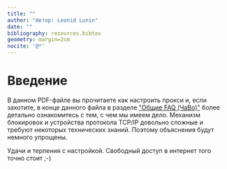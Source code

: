 ```yaml
---
title: ""
author: "Автор: Leonid Lunin"
date: ""
bibliography: resources.bibtex
geometry: margin=2cm
nocite: '@*'
---
```

# Введение
В данном PDF-файле вы прочитаете как настроить прокси и, если захотите, в конце данного файла в разделе ["Общие FAQ (ЧаВо)"](#faq) более детально ознакомитесь с тем, с чем мы имеем дело. Механизм блокировок и устройства протокола TCP/IP довольно сложные и требуют некоторых технических знаний. Поэтому объяснения будут немного упрощены.

Удачи и терпения с настройкой. Свободный доступ в интернет того точно стоит ;-)
